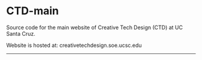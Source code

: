 # CTD-main
Source code for the main website of Creative Tech Design (CTD) at UC Santa Cruz. 

Website is hosted at: creativetechdesign.soe.ucsc.edu

----------------------

